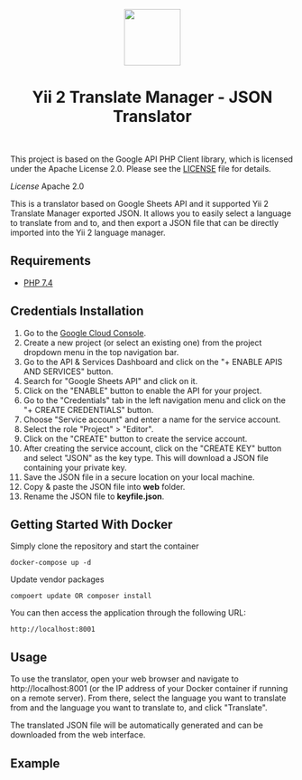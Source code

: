 <p align="center">
    <a href="https://github.com/yiisoft" target="_blank">
        <img src="https://avatars0.githubusercontent.com/u/993323" height="100px">
    </a>
    <h1 align="center">Yii 2 Translate Manager - JSON Translator</h1>
    <br>
</p>

This project is based on the Google API PHP Client library, which is licensed under the Apache License 2.0. Please see the [LICENSE](https://github.com/googleapis/google-api-php-client/blob/master/LICENSE) file for details.

_License_
Apache 2.0

This is a translator based on Google Sheets API and it supported Yii 2 Translate Manager exported JSON. It allows you to easily select a language to translate from and to, and then export a JSON file that can be directly imported into the Yii 2 language manager.

## Requirements

* [PHP 7.4](https://www.php.net/)

## Credentials Installation

1. Go to the [Google Cloud Console](https://console.cloud.google.com).
2. Create a new project (or select an existing one) from the project dropdown menu in the top navigation bar.
3. Go to the API & Services Dashboard and click on the "+ ENABLE APIS AND SERVICES" button.
4. Search for "Google Sheets API" and click on it.
5. Click on the "ENABLE" button to enable the API for your project.
6. Go to the "Credentials" tab in the left navigation menu and click on the "+ CREATE CREDENTIALS" button.
7. Choose "Service account" and enter a name for the service account.
8. Select the role "Project" > "Editor".
9. Click on the "CREATE" button to create the service account.
10. After creating the service account, click on the "CREATE KEY" button and select "JSON" as the key type. This will download a JSON file containing your private key.
11. Save the JSON file in a secure location on your local machine.
12. Copy & paste the JSON file into **web** folder.
13. Rename the JSON file to **keyfile.json**.

## Getting Started With Docker
   
Simply clone the repository and start the container

    docker-compose up -d
    
Update vendor packages

    compoert update OR composer install

You can then access the application through the following URL:

    http://localhost:8001


## Usage

To use the translator, open your web browser and navigate to http://localhost:8001 (or the IP address of your Docker container if running on a remote server). From there, select the language you want to translate from and the language you want to translate to, and click "Translate".

The translated JSON file will be automatically generated and can be downloaded from the web interface.

## Example
